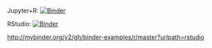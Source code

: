 

Jupyter+R: [![Binder](http://mybinder.org/badge_logo.svg)](http://mybinder.org/v2/gh/AlessandroRosi/LVM_assignment/master?filepath=latentvariableassignment.ipynb)

RStudio: [![Binder](http://mybinder.org/badge_logo.svg)](http://mybinder.org/v2/gh/AlessandroRosi/LVM_assignment/master?urlpath=rstudio)




 http://mybinder.org/v2/gh/binder-examples/r/master?urlpath=rstudio
  
